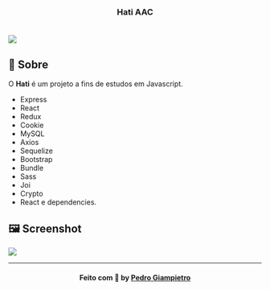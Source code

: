<h3 align="center">
    Hati AAC
    <br><br>
</h3>

<img src="https://i.imgur.com/sL2OeT7.png">


## 🔖 Sobre

O <strong>Hati</strong> é um projeto a fins de estudos em Javascript.

- Express
- React
- Redux
- Cookie
- MySQL
- Axios
- Sequelize
- Bootstrap
- Bundle
- Sass
- Joi
- Crypto
- React e dependencies.

## 🖼 Screenshot

<img src="https://i.imgur.com/feCHAu1.png">

---

<h4 align="center">
    Feito com 💜 by <a href="https://www.linkedin.com/in/pedrogiampietro" target="_blank">Pedro Giampietro</a>
</h4>
